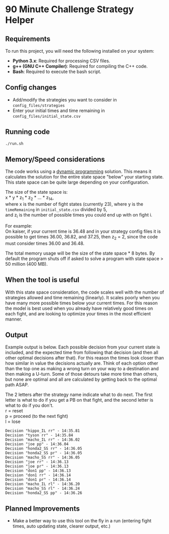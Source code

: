 # 90 Minute Challenge Strategy Helper

## Requirements

To run this project, you will need the following installed on your system:

- **Python 3.x**: Required for processing CSV files.
- **g++ (GNU C++ Compiler)**: Required for compiling the C++ code.
- **Bash**: Required to execute the bash script.

## Config changes
- Add/modify the strategies you want to consider in `config_files/strategies`
- Enter your initial times and time remaining in `config_files/initial_state.csv`

## Running code

```bash
./run.sh
```
## Memory/Speed considerations
The code works using a [dynamic programming](https://en.wikipedia.org/wiki/Dynamic_programming) solution.  This means it calculates the solution for the entire state space "below" your starting state.  This state space can be quite large depending on your configuration.

The size of the state space is:  
x * y * z<sub>1</sub> * z<sub>2</sub> * ... * z<sub>14</sub>,  
where x is the number of fight states (currently 23),
where y is the `timeRemaining` in `initial_state.csv` divided by 5,  
and z<sub>i</sub> is the number of possible times you could end up with on fight i.  

For example:  
On kaiser, if your current time is 36.48 and in your strategy config files it is possible to get times 36.00, 36.82, and 37.25, then z<sub>2</sub> = 2, since the code must consider times 36.00 and 36.48.  

The total memory usage will be the size of the state space * 8 bytes.  By default the program shuts off if asked to solve a program with state space > 50 million (400 MB).  

## When the tool is useful
With this state space consideration, the code scales well with the number of strategies allowed and time remaining (linearly).  It scales poorly when you have many more possible times below your current times. For this reason the model is best used when you already have relatively good times on each fight, and are looking to optimize your times in the most efficient manner.

## Output
Example output is below.  Each possible decision from your current state is included, and the expected time from following that decision (and then all other optimal decisions after that).  For this reason the times look closer than how similar in value the decisions actually are.  Think of each option other than the top one as making a wrong turn on your way to a destination and then making a U-turn.  Some of those detours take more time than others, but none are optimal and all are calculated by getting back to the optimal path ASAP.  

The 2 letters after the strategy name indicate what to do next.  The first letter is what to do if you get a PB on that fight, and the second letter is what to do if you don't.  
r = reset  
p = proceed (to the next fight)  
l = lose  
```
Decision "hippo_IL rr" - 14:35.81
Decision "tyson rr" - 14:35.84
Decision "macho_IL rr" - 14:36.02
Decision "joe pp" - 14:36.04
Decision "honda2_SS rr" - 14:36.05
Decision "honda2_SS pr" - 14:36.05
Decision "macho_SS rr" - 14:36.05
Decision "joe rr" - 14:36.13
Decision "joe pr" - 14:36.13
Decision "don1 pp" - 14:36.13
Decision "don1 rr" - 14:36.14
Decision "don1 pr" - 14:36.14
Decision "macho_IL rl" - 14:36.20
Decision "macho_SS rl" - 14:36.24
Decision "honda2_SS pp" - 14:36.26
```

## Planned Improvements
- Make a better way to use this tool on the fly in a run (entering fight times, auto updating state, clearer output, etc.)